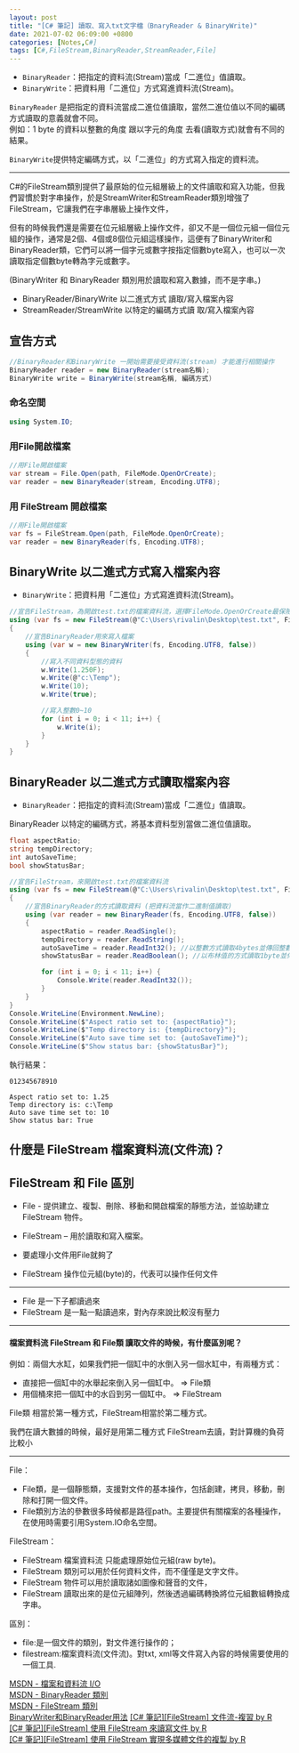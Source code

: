 ```yaml
---
layout: post
title: "[C# 筆記] 讀取、寫入txt文字檔（BnaryReader & BinaryWrite)"
date: 2021-07-02 06:09:00 +0800
categories: [Notes,C#]
tags: [C#,FileStream,BinaryReader,StreamReader,File]
---
```


- `BinaryReader`：把指定的資料流(Stream)當成「二進位」值讀取。
- `BinaryWrite`：把資料用「二進位」方式寫進資料流(Stream)。

`BinaryReader` 是把指定的資料流當成二進位值讀取，當然二進位值以不同的編碼方式讀取的意義就會不同。       
例如：1 byte 的資料以整數的角度 跟以字元的角度 去看(讀取方式)就會有不同的結果。     

`BinaryWrite`提供特定編碼方式，以「二進位」的方式寫入指定的資料流。

---

C#的FileStream類別提供了最原始的位元組層級上的文件讀取和寫入功能，但我們習慣於對字串操作，於是StreamWriter和StreamReader類別增強了FileStream，它讓我們在字串層級上操作文件，

但有的時候我們還是需要在位元組層級上操作文件，卻又不是一​​個位元組一個位元組的操作，通常是2個、4個或8個位元組這樣操作，這便有了BinaryWriter和BinaryReader類，它們可以將一個字元或數字按指定個數byte寫入，也可以一次讀取指定個數byte轉為字元或數字。

(BinaryWriter 和 BinaryReader 類別用於讀取和寫入數據，而不是字串。)

- BinaryReader/BinaryWrite 以二進式方式 讀取/寫入檔案內容
- StreamReader/StreamWrite 以特定的編碼方式讀 取/寫入檔案內容


## 宣告方式

```c#
//BinaryReader和BinaryWrite 一開始需要接受資料流(stream) 才能進行相關操作
BinaryReader reader = new BinaryReader(stream名稱);
BinaryWrite write = BinaryWrite(stream名稱, 編碼方式)
```

### 命名空間

```c#
using System.IO;
```

### 用File開啟檔案

```c#
//用File開啟檔案
var stream = File.Open(path, FileMode.OpenOrCreate);
var reader = new BinaryReader(stream, Encoding.UTF8);
```

### 用 FileStream 開啟檔案

```c#
//用File開啟檔案
var fs = FileStream.Open(path, FileMode.OpenOrCreate);
var reader = new BinaryReader(fs, Encoding.UTF8);
```

## BinaryWrite 以二進式方式寫入檔案內容

- `BinaryWrite`：把資料用「二進位」方式寫進資料流(Stream)。

```c#
//宣告FileStream，為開啟test.txt的檔案資料流，選擇FileMode.OpenOrCreate最保險，如果檔案不存在，就會新增一個
using (var fs = new FileStream(@"C:\Users\rivalin\Desktop\test.txt", FileMode.OpenOrCreate))
{
    //宣告BinaryReader用來寫入檔案
    using (var w = new BinaryWriter(fs, Encoding.UTF8, false))
    {
        //寫入不同資料型態的資料
        w.Write(1.250F);
        w.Write(@"c:\Temp");
        w.Write(10);
        w.Write(true);

        //寫入整數0~10
        for (int i = 0; i < 11; i++) {
            w.Write(i);
        }
    }
}
```


## BinaryReader 以二進式方式讀取檔案內容

- `BinaryReader`：把指定的資料流(Stream)當成「二進位」值讀取。

BinaryReader 以特定的編碼方式，將基本資料型別當做二進位值讀取。

```c#
float aspectRatio;
string tempDirectory;
int autoSaveTime;
bool showStatusBar;

//宣告FileStream，來開啟test.txt的檔案資料流
using (var fs = new FileStream(@"C:\Users\rivalin\Desktop\test.txt", FileMode.Open))
{
    //宣告BinaryReader的方式讀取資料 (把資料流當作二進制值讀取)
    using (var reader = new BinaryReader(fs, Encoding.UTF8, false))
    {
        aspectRatio = reader.ReadSingle();
        tempDirectory = reader.ReadString();
        autoSaveTime = reader.ReadInt32(); //以整數方式讀取4bytes並傳回整數值，最後將指標往後移4bytes
        showStatusBar = reader.ReadBoolean(); //以布林值的方式讀取1byte並傳回，並將指標移到下一個byte

        for (int i = 0; i < 11; i++) {
            Console.Write(reader.ReadInt32());
        }
    }
}
Console.WriteLine(Environment.NewLine);
Console.WriteLine($"Aspect ratio set to: {aspectRatio}");
Console.WriteLine($"Temp directory is: {tempDirectory}");
Console.WriteLine($"Auto save time set to: {autoSaveTime}");
Console.WriteLine($"Show status bar: {showStatusBar}");
```

執行結果：

```
012345678910

Aspect ratio set to: 1.25
Temp directory is: c:\Temp
Auto save time set to: 10
Show status bar: True
```

## 什麼是 FileStream 檔案資料流(文件流)？


## FileStream 和 File 區別

- File - 提供建立、複製、刪除、移動和開啟檔案的靜態方法，並協助建立 FileStream 物件。
- FileStream – 用於讀取和寫入檔案。
        
- 要處理小文件用File就夠了
- FileStream 操作位元組(byte)的，代表可以操作任何文件

---

- File 是一下子都讀過來
- FileStream 是一點一點讀過來，對內存來說比較沒有壓力

---

#### 檔案資料流 FileStream 和 File類  讀取文件的時候，有什麼區別呢？

例如：兩個大水缸，如果我們把一個缸中的水倒入另一個水缸中，有兩種方式：

- 直接把一個缸中的水舉起來倒入另一個缸中。 => File類    
- 用個桶來把一個缸中的水舀到另一個缸中。 => FileStream  

File類 相當於第一種方式，FileStream相當於第二種方式。

我們在讀大數據的時候，最好是用第二種方式 FileStream去讀，對計算機的負荷比較小

---


File：
- File類，是一個靜態類，支援對文件的基本操作，包括創建，拷貝，移動，刪除和打開一個文件。 
- File類別方法的參數很多時候都是路徑path。主要提供有關檔案的各種操作，在使用時需要引用System.IO命名空間。

FileStream：
- FileStream 檔案資料流 只能處理原始位元組(raw byte)。 
- FileStream 類別可以用於任何資料文件，而不僅僅是文字文件。 
- FileStream 物件可以用於讀取諸如圖像和聲音的文件，
- FileStream 讀取出來的是位元組陣列，然後透過編碼轉換將位元組數組轉換成字串。

區別：
- file:是一個文件的類別，對文件進行操作的；
- filestream:檔案資料流(文件流)。對txt, xml等文件寫入內容的時候需要使用的一個工具.



[MSDN - 檔案和資料流 I/O](https://learn.microsoft.com/zh-tw/dotnet/standard/io/)       
[MSDN - BinaryReader 類別](https://learn.microsoft.com/zh-tw/dotnet/api/system.io.binaryreader?view=net-8.0)        
[MSDN - FileStream 類別](https://learn.microsoft.com/zh-tw/dotnet/api/system.io.filestream?view=net-8.0)        
[BinaryWriter和BinaryReader用法](https://www.cnblogs.com/wang7/archive/2012/05/17/2506701.html)
[[C# 筆記][FileStream] 文件流-複習  by R](https://riivalin.github.io/posts/2011/02/filestream-1/)       
[[C# 筆記][FileStream] 使用 FileStream 來讀寫文件  by R](https://riivalin.github.io/posts/2011/01/file-stream/)     
[[C# 筆記][FileStream] 使用 FileStream 實現多媒體文件的複製 by R](https://riivalin.github.io/posts/2011/01/filestream-copyfile/)